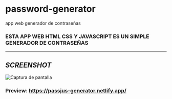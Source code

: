 # password-generator
app web generador de contraseñas

### ESTA APP WEB HTML CSS Y JAVASCRIPT ES UN SIMPLE GENERADOR DE CONTRASEÑAS
---
***SCREENSHOT***
---
![Captura de pantalla](http://imgfz.com/i/4OYpDhn.jpeg)

### Preview: <https://passjus-generator.netlify.app/>
